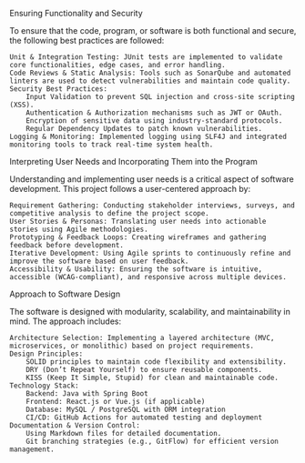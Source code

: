 Ensuring Functionality and Security

To ensure that the code, program, or software is both functional and secure, the following best practices are followed:

    Unit & Integration Testing: JUnit tests are implemented to validate core functionalities, edge cases, and error handling.
    Code Reviews & Static Analysis: Tools such as SonarQube and automated linters are used to detect vulnerabilities and maintain code quality.
    Security Best Practices:
        Input Validation to prevent SQL injection and cross-site scripting (XSS).
        Authentication & Authorization mechanisms such as JWT or OAuth.
        Encryption of sensitive data using industry-standard protocols.
        Regular Dependency Updates to patch known vulnerabilities.
    Logging & Monitoring: Implemented logging using SLF4J and integrated monitoring tools to track real-time system health.

Interpreting User Needs and Incorporating Them into the Program

Understanding and implementing user needs is a critical aspect of software development. This project follows a user-centered approach by:

    Requirement Gathering: Conducting stakeholder interviews, surveys, and competitive analysis to define the project scope.
    User Stories & Personas: Translating user needs into actionable stories using Agile methodologies.
    Prototyping & Feedback Loops: Creating wireframes and gathering feedback before development.
    Iterative Development: Using Agile sprints to continuously refine and improve the software based on user feedback.
    Accessibility & Usability: Ensuring the software is intuitive, accessible (WCAG-compliant), and responsive across multiple devices.

Approach to Software Design

The software is designed with modularity, scalability, and maintainability in mind. The approach includes:

    Architecture Selection: Implementing a layered architecture (MVC, microservices, or monolithic) based on project requirements.
    Design Principles:
        SOLID principles to maintain code flexibility and extensibility.
        DRY (Don’t Repeat Yourself) to ensure reusable components.
        KISS (Keep It Simple, Stupid) for clean and maintainable code.
    Technology Stack:
        Backend: Java with Spring Boot
        Frontend: React.js or Vue.js (if applicable)
        Database: MySQL / PostgreSQL with ORM integration
        CI/CD: GitHub Actions for automated testing and deployment
    Documentation & Version Control:
        Using Markdown files for detailed documentation.
        Git branching strategies (e.g., GitFlow) for efficient version management.
